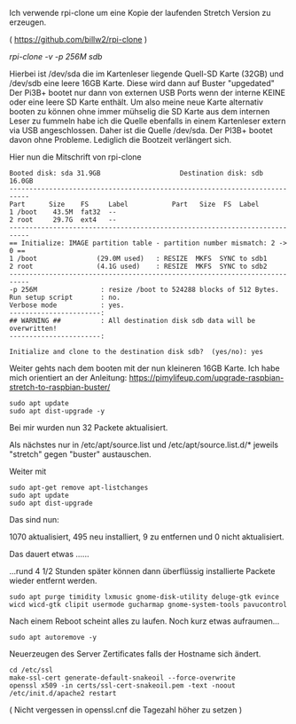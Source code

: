 
Ich verwende rpi-clone um eine Kopie der laufenden Stretch Version zu erzeugen. 

( https://github.com/billw2/rpi-clone )

 *rpi-clone -v -p 256M sdb*
  
Hierbei ist /dev/sda die im Kartenleser liegende Quell-SD Karte (32GB)
und /dev/sdb eine leere 16GB Karte. Diese wird dann auf Buster "upgedated"
Der Pi3B+ bootet nur dann von externen USB Ports wenn der interne KEINE oder eine leere SD Karte enthält.
Um also meine neue Karte alternativ booten zu können ohne immer mühselig die SD Karte aus dem internen Leser zu fummeln
habe ich die Quelle ebenfalls in einem Kartenleser extern via USB angeschlossen.
Daher ist die Quelle /dev/sda. 	Der PI3B+ bootet davon ohne Probleme. Lediglich die Bootzeit verlängert sich.
		

Hier nun die Mitschrift von rpi-clone

```
Booted disk: sda 31.9GB                    Destination disk: sdb 16.0GB
---------------------------------------------------------------------------
Part      Size    FS     Label           Part   Size  FS  Label
1 /boot    43.5M  fat32  --
2 root     29.7G  ext4   --
---------------------------------------------------------------------------
== Initialize: IMAGE partition table - partition number mismatch: 2 -> 0 ==
1 /boot               (29.0M used)   : RESIZE  MKFS  SYNC to sdb1
2 root                (4.1G used)    : RESIZE  MKFS  SYNC to sdb2
---------------------------------------------------------------------------
-p 256M                : resize /boot to 524288 blocks of 512 Bytes.
Run setup script       : no.
Verbose mode           : yes.
-----------------------:
## WARNING ##          : All destination disk sdb data will be overwritten!
-----------------------:

Initialize and clone to the destination disk sdb?  (yes/no): yes
```
Weiter gehts nach dem booten mit der nun kleineren 16GB Karte.
Ich habe mich orientiert an der Anleitung:
https://pimylifeup.com/upgrade-raspbian-stretch-to-raspbian-buster/


```
sudo apt update
sudo apt dist-upgrade -y
```
Bei mir wurden nun 32 Packete aktualisiert.

Als nächstes nur in /etc/apt/source.list und /etc/apt/source.list.d/*
jeweils "stretch" gegen "buster" austauschen. 


Weiter mit
```
sudo apt-get remove apt-listchanges
sudo apt update
sudo apt dist-upgrade
```

Das sind nun:

1070 aktualisiert, 495 neu installiert, 9 zu entfernen und 0 nicht aktualisiert.

Das dauert etwas ......

...rund 4 1/2 Stunden später können dann überflüssig installierte Packete wieder 
entfernt werden.

```
sudo apt purge timidity lxmusic gnome-disk-utility deluge-gtk evince wicd wicd-gtk clipit usermode gucharmap gnome-system-tools pavucontrol
```

Nach einem Reboot scheint alles zu laufen.
Noch kurz etwas aufraumen...
```
sudo apt autoremove -y
```

Neuerzeugen des Server Zertificates falls der Hostname sich ändert.

```
cd /etc/ssl
make-ssl-cert generate-default-snakeoil --force-overwrite
openssl x509 -in certs/ssl-cert-snakeoil.pem -text -noout
/etc/init.d/apache2 restart
```
( Nicht vergessen in  openssl.cnf die Tagezahl höher zu setzen )
